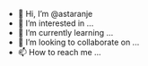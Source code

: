 - 👋 Hi, I’m @astaranje
- 👀 I’m interested in ...
- 🌱 I’m currently learning ...
- 💞️ I’m looking to collaborate on ...
- 📫 How to reach me ...

<!---
astaranje/astaranje is a ✨ special ✨ repository because its `README.md` (this file) appears on your GitHub profile.
You can click the Preview link to take a look at your changes.
--->
